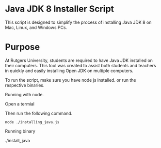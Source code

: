 # Java JDK 8 Installer Script
This script is designed to simplify the process of installing Java JDK 8 on Mac, Linux, and Windows PCs.

# Purpose
At Rutgers University, students are required to have Java JDK installed on their computers. 
This tool was created to assist both students and teachers in quickly and easily installing Open JDK on multiple computers.

To run the script, make sure you have node js installed. or run the respective binaries. 

Running with node.

Open a termial

Then run the following command.
```
node ./installing_java.js
```


Running binary 

./install_java
